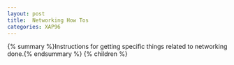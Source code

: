 ```yaml
---
layout: post
title:  Networking How Tos
categories: XAP96
---
```


{% summary %}Instructions for getting specific things related to networking done.{% endsummary %}
{% children %}
